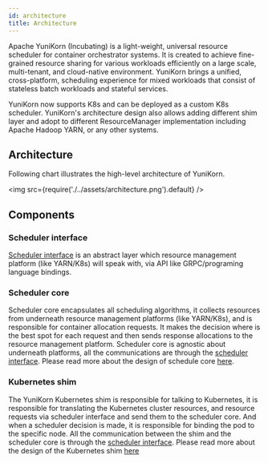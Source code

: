 ```yaml
---
id: architecture
title: Architecture
---
```


<!--
Licensed to the Apache Software Foundation (ASF) under one
or more contributor license agreements.  See the NOTICE file
distributed with this work for additional information
regarding copyright ownership.  The ASF licenses this file
to you under the Apache License, Version 2.0 (the
"License"); you may not use this file except in compliance
with the License.  You may obtain a copy of the License at

  http://www.apache.org/licenses/LICENSE-2.0

Unless required by applicable law or agreed to in writing,
software distributed under the License is distributed on an
"AS IS" BASIS, WITHOUT WARRANTIES OR CONDITIONS OF ANY
KIND, either express or implied.  See the License for the
specific language governing permissions and limitations
under the License.
-->

Apache YuniKorn (Incubating) is a light-weight, universal resource scheduler for container orchestrator systems.
It is created to achieve fine-grained resource sharing for various workloads efficiently on a large scale, multi-tenant,
and cloud-native environment. YuniKorn brings a unified, cross-platform, scheduling experience for mixed workloads that
consist of stateless batch workloads and stateful services.

YuniKorn now supports K8s and can be deployed as a custom K8s scheduler. YuniKorn's architecture design also allows
adding different shim layer and adopt to different ResourceManager implementation including Apache Hadoop YARN,
or any other systems.

## Architecture

Following chart illustrates the high-level architecture of YuniKorn.

<img src={require('./../assets/architecture.png').default} />

## Components

### Scheduler interface

[Scheduler interface](https://github.com/apache/incubator-yunikorn-scheduler-interface) is an abstract layer
which resource management platform (like YARN/K8s) will speak with, via API like GRPC/programing language bindings.

### Scheduler core

Scheduler core encapsulates all scheduling algorithms, it collects resources from underneath resource management
platforms (like YARN/K8s), and is responsible for container allocation requests. It makes the decision where is the
best spot for each request and then sends response allocations to the resource management platform.
Scheduler core is agnostic about underneath platforms, all the communications are through the [scheduler interface](https://github.com/apache/incubator-yunikorn-scheduler-interface).
Please read more about the design of schedule core [here](scheduler_core_design.md).

### Kubernetes shim

The YuniKorn Kubernetes shim is responsible for talking to Kubernetes, it is responsible for translating the Kubernetes
cluster resources, and resource requests via scheduler interface and send them to the scheduler core.
And when a scheduler decision is made, it is responsible for binding the pod to the specific node. All the communication
between the shim and the scheduler core is through the [scheduler interface](https://github.com/apache/incubator-yunikorn-scheduler-interface).
Please read more about the design of the Kubernetes shim [here](k8shim.md)


